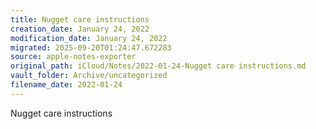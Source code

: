 ```yaml
---
title: Nugget care instructions
creation_date: January 24, 2022
modification_date: January 24, 2022
migrated: 2025-09-20T01:24:47.672283
source: apple-notes-exporter
original_path: iCloud/Notes/2022-01-24-Nugget care instructions.md
vault_folder: Archive/uncategorized
filename_date: 2022-01-24
---
```



Nugget care instructions 


